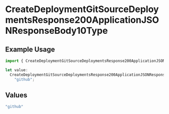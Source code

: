 # CreateDeploymentGitSourceDeploymentsResponse200ApplicationJSONResponseBody10Type

## Example Usage

```typescript
import { CreateDeploymentGitSourceDeploymentsResponse200ApplicationJSONResponseBody10Type } from "@vercel/sdk/models/createdeploymentop.js";

let value:
  CreateDeploymentGitSourceDeploymentsResponse200ApplicationJSONResponseBody10Type =
    "github";
```

## Values

```typescript
"github"
```